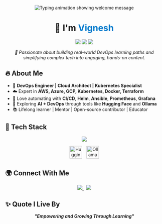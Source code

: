 <!-- Typing SVG Header -->
<p align="center">
  <img src="https://readme-typing-svg.herokuapp.com?font=Fira+Code&size=24&pause=1000&color=F97316&width=700&lines=Hi+I'm+Vignesh+—+CloudCampa!;Empowering+Cloud%2C+DevOps+%26+Kubernetes+Learners!;Let's+Simplify+Tech+Together+🚀" alt="Typing animation showing welcome message" />
</p>

<!-- Name & Badges -->
<h1 align="center">👋 I'm <span style="color:#007ACC;">Vignesh</span></h1>

<p align="center">
  <img src="https://img.shields.io/badge/DevOps-AWS|Azure|K8s|Terraform-blue?style=for-the-badge&logo=amazonaws&logoColor=white" />
  <img src="https://img.shields.io/badge/Cloud%20Engineer-Infrastructure%20Architect-success?style=for-the-badge&logo=cloud&logoColor=white" />
  <img src="https://img.shields.io/badge/AI+DevOps-Enthusiast-orange?style=for-the-badge&logo=python&logoColor=white" />
</p>

<p align="center">
  <em>🚀 Passionate about building real-world DevOps learning paths and simplifying complex tech into engaging, hands-on content.</em>
</p>

## 🔥 About Me

- 💼 **DevOps Engineer | Cloud Architect | Kubernetes Specialist**  
- ☁️ Expert in **AWS, Azure, GCP, Kubernetes, Docker, Terraform**  
- 🔧 Love automating with **CI/CD**, **Helm**, **Ansible**, **Prometheus**, **Grafana**  
- 🤖 Exploring **AI + DevOps** through tools like **Hugging Face** and **Ollama**  
- 📚 Lifelong learner | Mentor | Open-source contributor | Educator  

## 🧰 Tech Stack

<p align="center">
  <img src="https://skillicons.dev/icons?i=aws,azure,gcp,kubernetes,docker,terraform,ansible,githubactions,linux,python,prometheus,grafana" />
</p>

<p align="center">
  <img src="https://huggingface.co/front/assets/huggingface_logo-noborder.svg" alt="Hugging Face logo" height="40" style="margin-right: 10px;" />
  <img src="https://ollama.com/public/ollama.svg" alt="Ollama logo" height="40" />
</p>

## 🌍 Connect With Me

<p align="center">
  <a href="https://youtube.com/@cloudcampa" target="_blank">
    <img src="https://img.shields.io/badge/YouTube-CloudCampa-red?style=for-the-badge&logo=youtube&logoColor=white" />
  </a>
  &nbsp;
  <a href="https://www.instagram.com/_cloudcampa_" target="_blank">
    <img src="https://img.shields.io/badge/Instagram-@_cloudcampa_-purple?style=for-the-badge&logo=instagram&logoColor=white" />
  </a>
</p>

## ✨ Quote I Live By

<p align="center">
  <strong><em>"Empowering and Growing Through Learning"</em></strong>
</p>
